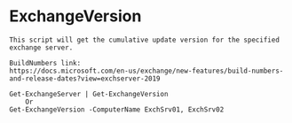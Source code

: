 # ExchangeVersion
    This script will get the cumulative update version for the specified exchange server.
 
    BuildNumbers link:
    https://docs.microsoft.com/en-us/exchange/new-features/build-numbers-and-release-dates?view=exchserver-2019
 
    Get-ExchangeServer | Get-ExchangeVersion
        Or
    Get-ExchangeVersion -ComputerName ExchSrv01, ExchSrv02
